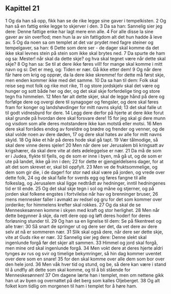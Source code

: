 ## Kapittel 21

1 Og da han så opp, fikk han se de rike legge sine gaver i tempelkisten.
2 Og han så en fattig enke legge to skjerver i den.
3 Da sa han: Sannelig sier jeg dere: Denne fattige enke har lagt mere enn alle.
4 For alle disse la sine gaver av sin overflod; men hun la av sin fattigdom alt det hun hadde å leve av.
5 Og da noen sa om templet at det var prydet med fagre steiner og tempelgaver, sa han:
6 Dette som dere ser - de dager skal komme da det ikke skal levnes stein på stein som ikke skal brytes ned.
7 Da spurte de ham og sa: Mester! når skal da dette skje? og hva skal tegnet være når dette skal skje?
8 Og han sa: Se til at dere ikke føres vill! for mange skal komme i mitt navn og si: Det er meg, og: Tiden er nær. Gå ikke etter dem!
9 Og når dere får høre om krig og opprør, da la dere ikke skremme! for dette må først skje, men enden kommer ikke med det samme.
10 Da sa han til dem: Folk skal reise seg mot folk og rike mot rike,
11 og store jordskjelv skal det være og hunger og sott både her og der, og det skal skje forferdelige ting og store tegn fra himmelen.
12 Men før alt dette skjer, skal de legge hånd på dere og forfølge dere og overgi dere til synagoger og fengsler, og dere skal føres fram for konger og landshøvdinger for mitt navns skyld;
13 det skal falle ut til godt vidnesbyrd for dere.
14 Legg dere derfor på hjerte at dere ikke forut skal grunde på hvordan dere skal forsvare dere!
15 for jeg skal gi dere munn og visdom som alle deres motstandere ikke kan motstå eller motsi.
16 Men dere skal forrådes endog av foreldre og brødre og frender og venner, og de skal volde noen av dere døden,
17 og dere skal hates av alle for mitt navns skyld.
18 Og ikke et hår på deres hode skal gå tapt.
19 Vær tålmodige, så skal dere vinne deres sjeler!
20 Men når dere ser Jerusalem bli kringsatt av krigshærer, da skal dere vite at dets ødeleggelse er nær.
21 Da må de som er i Judea, flykte til fjells, og de som er inne i byen, må gå ut, og de som er ute på landet, ikke gå inn i den;
22 for dette er gjengjeldelsens dager, for at alt det som skrevet er, skal bli oppfylt.
23 Men ve de fruktsommelige, og dem som gir die, i de dager! for stor nød skal være på jorden, og vrede over dette folk,
24 og de skal falle for sverds egg og føres fangne til alle folkeslag, og Jerusalem skal ligge nedtrådt av hedninger, inntil hedningenes tid er til ende.
25 Og det skal skje tegn i sol og måne og stjerner, og på jorden skal folkene engstes i fortvilelse når hav og brenninger bruser,
26 mens mennesker faller i avmakt av redsel og gru for det som kommer over jorderike; for himmelens krefter skal rokkes.
27 Og da skal de se Menneskesønnen komme i skyen med kraft og stor herlighet.
28 Men når dette begynner å skje, da rett dere opp og løft deres hoder! for deres forløsning stunder til.
29 Og han sa en lignelse til dem: Se på fikentreet og alle trær:
30 Så snart de springer ut og dere ser det, da vet dere av dere selv at nå er sommeren nær.
31 Slik skal også dere, når dere ser dette skje, vite at Guds rike er nær.
32 Sannelig sier jeg dere: Denne slekt skal ingenlunde forgå før det skjer alt sammen.
33 Himmel og jord skal forgå, men mine ord skal ingenlunde forgå.
34 Men vokt dere at deres hjerte aldri tynges av rus og svir og timelige bekymringer, så hin dag kommer uventet over dere som en snare!
35 for den skal komme over alle dem som bor over den hele jord.
36 Men våk hver tid og stund, og be, så dere kan være i stand til å undfly alt dette som skal komme, og til å bli stående for Menneskesønnen!
37 Om dagene lærte han i templet, men om nettene gikk han ut av byen og overnattet på det berg som kalles Oljeberget.
38 Og alt folket kom tidlig om morgenen til ham i templet for å høre ham.
